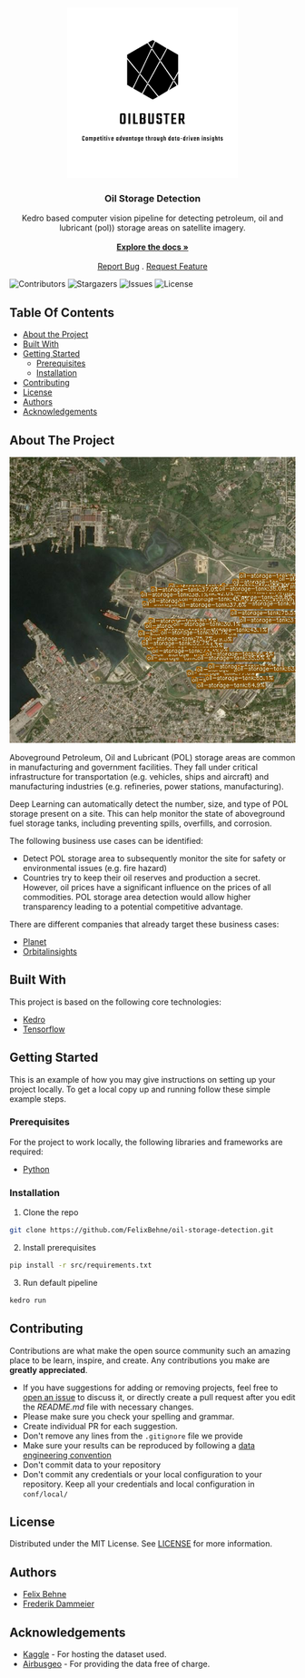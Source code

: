 <br/>
<p align="center">
  <a href="https://github.com/felixbehne/oil-storage-detection">
    <img src="images/logo.svg" alt="Logo" width="300" height="300">
  </a>
  <h3 align="center">Oil Storage Detection</h3>

  <p align="center">
    Kedro based computer vision pipeline for detecting petroleum, oil and lubricant (pol)) storage areas on satellite imagery. 
    <br/>
    <br/>
    <a href="https://github.com/felixbehne/oil-storage-detection"><strong>Explore the docs »</strong></a>
    <br/>
    <br/>
    <a href="https://github.com/felixbehne/oil-storage-detection/issues">Report Bug</a>
    .
    <a href="https://github.com/felixbehne/oil-storage-detection/issues">Request Feature</a>
  </p>
</p>

![Contributors](https://img.shields.io/github/contributors/felixbehne/oil-storage-detection?color=dark-green) ![Stargazers](https://img.shields.io/github/stars/felixbehne/oil-storage-detection?style=social) ![Issues](https://img.shields.io/github/issues/felixbehne/oil-storage-detection) ![License](https://img.shields.io/github/license/felixbehne/oil-storage-detection) 

## Table Of Contents

* [About the Project](#about-the-project)
* [Built With](#built-with)
* [Getting Started](#getting-started)
  * [Prerequisites](#prerequisites)
  * [Installation](#installation)
* [Contributing](#contributing)
* [License](#license)
* [Authors](#authors)
* [Acknowledgements](#acknowledgements)

## About The Project

![Screen Shot](images/screenshot.png)

Aboveground Petroleum, Oil and Lubricant (POL) storage areas are common in manufacturing and government facilities. They fall under critical infrastructure for transportation (e.g. vehicles, ships and aircraft) and manufacturing industries (e.g. refineries, power stations, manufacturing). 
 
Deep Learning can automatically detect the number, size, and type of POL storage present on a site. This can help monitor the state of aboveground fuel storage tanks, including preventing spills, overfills, and corrosion.

The following business use cases can be identified: 

* Detect POL storage area to subsequently monitor the site for safety or environmental issues (e.g. fire hazard)
* Countries try to keep their oil reserves and production a secret. However, oil prices have a significant influence on the prices of all commodities. POL storage area detection would allow higher transparency leading to a potential competitive advantage. 

There are different companies that already target these business cases: 
* [Planet](https://www.planet.com)
* [Orbitalinsights](https://www.oribitalinsights.com)

## Built With

This project is based on the following core technologies: 

* [Kedro](https://kedro.readthedocs.io/en/stable/)
* [Tensorflow](https://www.tensorflow.org/)

## Getting Started

This is an example of how you may give instructions on setting up your project locally.
To get a local copy up and running follow these simple example steps.

### Prerequisites

For the project to work locally, the following libraries and frameworks are required: 

* [Python](https://www.python.org/)

### Installation

1. Clone the repo 
```sh 
git clone https://github.com/FelixBehne/oil-storage-detection.git
```
2. Install prerequisites
```sh
pip install -r src/requirements.txt
```
3. Run default pipeline 
```sh
kedro run
```


## Contributing

Contributions are what make the open source community such an amazing place to be learn, inspire, and create. Any contributions you make are **greatly appreciated**.
* If you have suggestions for adding or removing projects, feel free to [open an issue](https://github.com/felixbehne/oil-storage-detection/issues/new) to discuss it, or directly create a pull request after you edit the *README.md* file with necessary changes.
* Please make sure you check your spelling and grammar.
* Create individual PR for each suggestion.
* Don't remove any lines from the `.gitignore` file we provide
* Make sure your results can be reproduced by following a [data engineering convention](https://kedro.readthedocs.io/en/stable/faq/faq.html#what-is-data-engineering-convention)
* Don't commit data to your repository
* Don't commit any credentials or your local configuration to your repository. Keep all your credentials and local configuration in `conf/local/`

## License

Distributed under the MIT License. See [LICENSE](https://github.com/felixbehne/oil-storage-detection/blob/main/LICENSE.md) for more information.

## Authors

* [Felix Behne](https://github.com/felixbehne/) 
* [Frederik Dammeier](https://github.com/frederikdammeier/) 

## Acknowledgements

* [Kaggle](https://kaggle.com) - For hosting the dataset used. 
* [Airbusgeo](https://www.kaggle.com/datasets/airbusgeo/airbus-oil-storage-detection-dataset/metadata) - For providing the data free of charge. 
